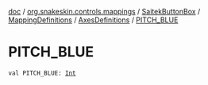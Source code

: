 [doc](../../../../index.md) / [org.snakeskin.controls.mappings](../../../index.md) / [SaitekButtonBox](../../index.md) / [MappingDefinitions](../index.md) / [AxesDefinitions](index.md) / [PITCH_BLUE](./-p-i-t-c-h_-b-l-u-e.md)

# PITCH_BLUE

`val PITCH_BLUE: `[`Int`](https://kotlinlang.org/api/latest/jvm/stdlib/kotlin/-int/index.html)